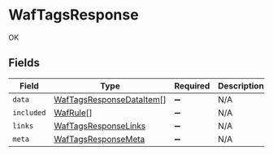 # WafTagsResponse

OK


## Fields

| Field                                                                       | Type                                                                        | Required                                                                    | Description                                                                 |
| --------------------------------------------------------------------------- | --------------------------------------------------------------------------- | --------------------------------------------------------------------------- | --------------------------------------------------------------------------- |
| `data`                                                                      | [WafTagsResponseDataItem](../../models/shared/waftagsresponsedataitem.md)[] | :heavy_minus_sign:                                                          | N/A                                                                         |
| `included`                                                                  | [WafRule](../../models/shared/wafrule.md)[]                                 | :heavy_minus_sign:                                                          | N/A                                                                         |
| `links`                                                                     | [WafTagsResponseLinks](../../models/shared/waftagsresponselinks.md)         | :heavy_minus_sign:                                                          | N/A                                                                         |
| `meta`                                                                      | [WafTagsResponseMeta](../../models/shared/waftagsresponsemeta.md)           | :heavy_minus_sign:                                                          | N/A                                                                         |